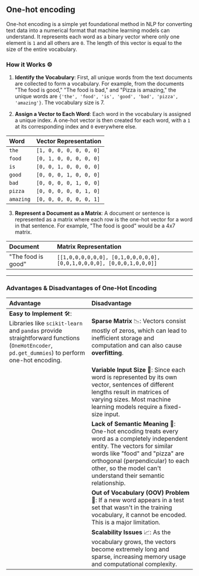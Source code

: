 ## One-hot encoding

One-hot encoding is a simple yet foundational method in NLP for converting text data into a numerical format that machine learning models can understand. It represents each word as a binary vector where only one element is `1` and all others are `0`. The length of this vector is equal to the size of the entire vocabulary.

### How it Works ⚙️

1.  **Identify the Vocabulary**: First, all unique words from the text documents are collected to form a vocabulary. For example, from the documents "The food is good," "The food is bad," and "Pizza is amazing," the unique words are `{'the', 'food', 'is', 'good', 'bad', 'pizza', 'amazing'}`. The vocabulary size is 7.

2.  **Assign a Vector to Each Word**: Each word in the vocabulary is assigned a unique index. A one-hot vector is then created for each word, with a `1` at its corresponding index and `0` everywhere else.

| Word      | Vector Representation   |
| :-------- | :---------------------- |
| `the`     | `[1, 0, 0, 0, 0, 0, 0]` |
| `food`    | `[0, 1, 0, 0, 0, 0, 0]` |
| `is`      | `[0, 0, 1, 0, 0, 0, 0]` |
| `good`    | `[0, 0, 0, 1, 0, 0, 0]` |
| `bad`     | `[0, 0, 0, 0, 1, 0, 0]` |
| `pizza`   | `[0, 0, 0, 0, 0, 1, 0]` |
| `amazing` | `[0, 0, 0, 0, 0, 0, 1]` |

3.  **Represent a Document as a Matrix**: A document or sentence is represented as a matrix where each row is the one-hot vector for a word in that sentence. For example, "The food is good" would be a 4x7 matrix.

| Document           | Matrix Representation                                                  |
| :----------------- | :--------------------------------------------------------------------- |
| "The food is good" | `[[1,0,0,0,0,0,0], [0,1,0,0,0,0,0], [0,0,1,0,0,0,0], [0,0,0,1,0,0,0]]` |

---

### Advantages & Disadvantages of One-Hot Encoding

| Advantage                                                                                                                                                               | Disadvantage                                                                                                                                                                                                                                                           |
| :---------------------------------------------------------------------------------------------------------------------------------------------------------------------- | :--------------------------------------------------------------------------------------------------------------------------------------------------------------------------------------------------------------------------------------------------------------------- |
| **Easy to Implement** 🛠️: Libraries like `scikit-learn` and `pandas` provide straightforward functions (`OneHotEncoder`, `pd.get_dummies`) to perform one-hot encoding. | **Sparse Matrix** 📉: Vectors consist mostly of zeros, which can lead to inefficient storage and computation and can also cause **overfitting**.                                                                                                                       |
|                                                                                                                                                                         | **Variable Input Size** 📐: Since each word is represented by its own vector, sentences of different lengths result in matrices of varying sizes. Most machine learning models require a fixed-size input.                                                             |
|                                                                                                                                                                         | **Lack of Semantic Meaning** 🧠: One-hot encoding treats every word as a completely independent entity. The vectors for similar words like "food" and "pizza" are orthogonal (perpendicular) to each other, so the model can't understand their semantic relationship. |
|                                                                                                                                                                         | **Out of Vocabulary (OOV) Problem** 🚫: If a new word appears in a test set that wasn't in the training vocabulary, it cannot be encoded. This is a major limitation.                                                                                                  |
|                                                                                                                                                                         | **Scalability Issues** 📈: As the vocabulary grows, the vectors become extremely long and sparse, increasing memory usage and computational complexity.                                                                                                                |
